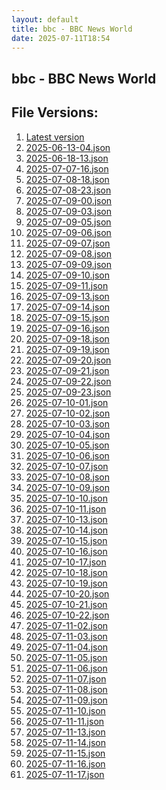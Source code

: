 ```yaml
---
layout: default
title: bbc - BBC News World
date: 2025-07-11T18:54
---
```


## bbc - BBC News World

<div id="data-chart"></div>
<div id="data-table"></div>
<script>
document.addEventListener('DOMContentLoaded', function(){
  document.getElementById('data-table').textContent = 'This source isn't supported for tables yet.';
});
</script>

## File Versions:
1. [Latest version](./latest.json)
2. [2025-06-13-04.json](./2025-06-13-04.json)
3. [2025-06-18-13.json](./2025-06-18-13.json)
4. [2025-07-07-16.json](./2025-07-07-16.json)
5. [2025-07-08-18.json](./2025-07-08-18.json)
6. [2025-07-08-23.json](./2025-07-08-23.json)
7. [2025-07-09-00.json](./2025-07-09-00.json)
8. [2025-07-09-03.json](./2025-07-09-03.json)
9. [2025-07-09-05.json](./2025-07-09-05.json)
10. [2025-07-09-06.json](./2025-07-09-06.json)
11. [2025-07-09-07.json](./2025-07-09-07.json)
12. [2025-07-09-08.json](./2025-07-09-08.json)
13. [2025-07-09-09.json](./2025-07-09-09.json)
14. [2025-07-09-10.json](./2025-07-09-10.json)
15. [2025-07-09-11.json](./2025-07-09-11.json)
16. [2025-07-09-13.json](./2025-07-09-13.json)
17. [2025-07-09-14.json](./2025-07-09-14.json)
18. [2025-07-09-15.json](./2025-07-09-15.json)
19. [2025-07-09-16.json](./2025-07-09-16.json)
20. [2025-07-09-18.json](./2025-07-09-18.json)
21. [2025-07-09-19.json](./2025-07-09-19.json)
22. [2025-07-09-20.json](./2025-07-09-20.json)
23. [2025-07-09-21.json](./2025-07-09-21.json)
24. [2025-07-09-22.json](./2025-07-09-22.json)
25. [2025-07-09-23.json](./2025-07-09-23.json)
26. [2025-07-10-01.json](./2025-07-10-01.json)
27. [2025-07-10-02.json](./2025-07-10-02.json)
28. [2025-07-10-03.json](./2025-07-10-03.json)
29. [2025-07-10-04.json](./2025-07-10-04.json)
30. [2025-07-10-05.json](./2025-07-10-05.json)
31. [2025-07-10-06.json](./2025-07-10-06.json)
32. [2025-07-10-07.json](./2025-07-10-07.json)
33. [2025-07-10-08.json](./2025-07-10-08.json)
34. [2025-07-10-09.json](./2025-07-10-09.json)
35. [2025-07-10-10.json](./2025-07-10-10.json)
36. [2025-07-10-11.json](./2025-07-10-11.json)
37. [2025-07-10-13.json](./2025-07-10-13.json)
38. [2025-07-10-14.json](./2025-07-10-14.json)
39. [2025-07-10-15.json](./2025-07-10-15.json)
40. [2025-07-10-16.json](./2025-07-10-16.json)
41. [2025-07-10-17.json](./2025-07-10-17.json)
42. [2025-07-10-18.json](./2025-07-10-18.json)
43. [2025-07-10-19.json](./2025-07-10-19.json)
44. [2025-07-10-20.json](./2025-07-10-20.json)
45. [2025-07-10-21.json](./2025-07-10-21.json)
46. [2025-07-10-22.json](./2025-07-10-22.json)
47. [2025-07-11-02.json](./2025-07-11-02.json)
48. [2025-07-11-03.json](./2025-07-11-03.json)
49. [2025-07-11-04.json](./2025-07-11-04.json)
50. [2025-07-11-05.json](./2025-07-11-05.json)
51. [2025-07-11-06.json](./2025-07-11-06.json)
52. [2025-07-11-07.json](./2025-07-11-07.json)
53. [2025-07-11-08.json](./2025-07-11-08.json)
54. [2025-07-11-09.json](./2025-07-11-09.json)
55. [2025-07-11-10.json](./2025-07-11-10.json)
56. [2025-07-11-11.json](./2025-07-11-11.json)
57. [2025-07-11-13.json](./2025-07-11-13.json)
58. [2025-07-11-14.json](./2025-07-11-14.json)
59. [2025-07-11-15.json](./2025-07-11-15.json)
60. [2025-07-11-16.json](./2025-07-11-16.json)
61. [2025-07-11-17.json](./2025-07-11-17.json)
